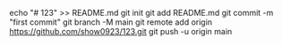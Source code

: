 echo "# 123" >> README.md
git init
git add README.md
git commit -m "first commit"
git branch -M main
git remote add origin https://github.com/show0923/123.git
git push -u origin main
